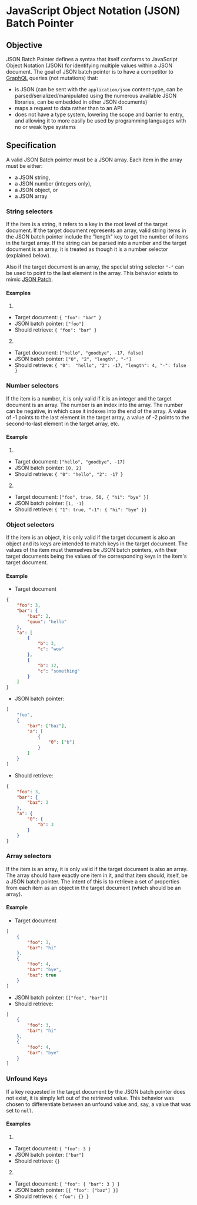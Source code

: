 # JavaScript Object Notation (JSON) Batch Pointer

## Objective

JSON Batch Pointer defines a syntax that itself conforms to JavaScript Object Notation (JSON) for identifying multiple values within a JSON document. The goal of JSON batch pointer is to have a competitor to [GraphQL](https://graphql.org/) queries (not mutations) that:
- is JSON (can be sent with the `application/json` content-type, can be parsed/serialized/manipulated using the numerous available JSON libraries, can be embedded in other JSON documents)
- maps a request to data rather than to an API
- does not have a type system, lowering the scope and barrier to entry, and allowing it to more easily be used by programming languages with no or weak type systems

## Specification

A valid JSON Batch pointer must be a JSON array. Each item in the array must be either:
- a JSON string,
- a JSON number (integers only),
- a JSON object, or
- a JSON array

### String selectors

If the item is a string, it refers to a key in the root level of the target document. If the target document represents an array, valid string items in the JSON batch pointer include the "length" key to get the number of items in the target array. If the string can be parsed into a number and the target document is an array, it is treated as though it is a number selector (explained below).

Also if the target document is an array, the special string selector `"-"` can be used to point to the last element in the array. This behavior exists to mimic [JSON Patch](http://jsonpatch.com/#json-pointer).

#### Examples
1. 
  - Target document: `{ "foo": "bar" }`
  - JSON batch pointer: `["foo"]`
  - Should retrieve: `{ "foo": "bar" }`
2.
  - Target document: `["hello", "goodbye", -17, false]`
  - JSON batch pointer: `["0", "2", "length", "-"]`
  - Should retrieve: `{ "0":  "hello", "2": -17, "length": 4, "-": false }`

### Number selectors

If the item is a number, it is only valid if it is an integer and the target document is an array. The number is an index into the array. The number can be negative, in which case it indexes into the end of the array. A value of -1 points to the last element in the target array, a value of -2 points to the second-to-last element in the target array, etc.

#### Example
1.
- Target document: `["hello", "goodbye", -17]`
- JSON batch pointer: `[0, 2]`
- Should retrieve: `{ "0": "hello", "2": -17 }`
2.
- Target document: `["foo", true, 50, { "hi": "bye" }]`
- JSON batch pointer: `[1, -1]`
- Should retrieve: `{ "1": true, "-1": { "hi": "bye" }}`

### Object selectors

If the item is an object, it is only valid if the target document is also an object and its keys are intended to match keys in the target document. The values of the item must themselves be JSON batch pointers, with their target documents being the values of the corresponding keys in the item's target document.

#### Example
- Target document
```json
{
    "foo": 3,
    "bar": {
        "baz": 2,
        "quux": "hello"
    },
    "a": [
        {
            "b": 3,
            "c": "wow"
        },
        {
            "b": 12,
            "c": "something"
        }
    ]
}
```

- JSON batch pointer:
```json
[
    "foo",
    {
        "bar": ["baz"],
        "a": [
            {
                "0": ["b"]
            }
        ]
    }
]
```

- Should retrieve:
```json
{
    "foo": 3,
    "bar": {
        "baz": 2
    },
    "a": {
        "0": {
            "b": 3
        }
    }
}
```

### Array selectors

If the item is an array, it is only valid if the target document is also an array. The array should have exactly one item in it, and that item should, itself, be a JSON batch pointer. The intent of this is to retrieve a set of properties from each item as an object in the target document (which should be an array).

#### Example
- Target document
```json
[
    {
        "foo": 3,
        "bar": "hi"
    },
    {
        "foo": 4,
        "bar": "bye",
        "baz": true
    }
]
```
- JSON batch pointer: `[["foo", "bar"]]`
- Should retrieve:
```json
[
    {
        "foo": 3,
        "bar": "hi"
    },
    {
        "foo": 4,
        "bar": "bye"
    }
]
```

### Unfound Keys

If a key requested in the target document by the JSON batch pointer does not exist, it is simply left out of the retrieved value. This behavior was chosen to differentiate between an unfound value and, say, a value that was set to `null`.

#### Examples
1.
- Target document: `{ "foo": 3 }`
- JSON batch pointer: `["bar"]`
- Should retrieve: `{}`
2.
- Target document: `{ "foo": { "bar": 3 } }`
- JSON batch pointer: `[{ "foo": ["baz"] }]`
- Should retrieve: `{ "foo": {} }`
